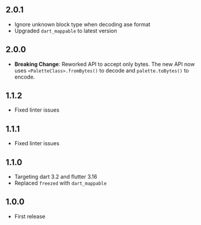 ## 2.0.1

- Ignore unknown block type when decoding ase format
- Upgraded `dart_mappable` to latest version

## 2.0.0

- **Breaking Change**: Reworked API to accept only bytes. The new API now uses `<PaletteClass>.fromBytes()` to decode
  and `palette.toBytes()` to encode.

## 1.1.2

- Fixed linter issues

## 1.1.1

- Fixed linter issues

## 1.1.0

- Targeting dart 3.2 and flutter 3.16
- Replaced `freezed` with `dart_mappable`

## 1.0.0

- First release
